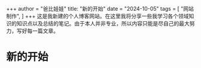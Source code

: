 +++
author = "爸比娃娃"
title: "新的开始"
date = "2024-10-05"
tags = [
    "网站制作",
]
+++
这是我新建的个人博客网站。在这里我将分享一些我学习各个领域知识的知识点以及总结的笔记。由于本人并非专业，所以内容只能是尽自己的最大努力，写好每一篇文章。

<!--more-->
# 新的开始

<!-- ## 介绍

大致的内容如下：

* 书法教程
* C、C++编程
* logo
* 数据结构与算法
* *期待......* -->

<!-- ## 测试

接下来是为了测试网站效果的代码示例：

```C
//list


//create Node stuct
struct Node{
    int data;
    struct Node*next;
};
//create nodelist
struct NodeList{
    int size;
    struct Node header;
};

//init list
struct NodeList*initNodeList(){
    struct NodeList*myList
        =(struct NodeList*)malloc(sizeof(struct NodeList));
    myList->size=0;
    myList->header.next=NULL;
}

//add node
void addNode(struct NodeList*myList,int val){
    struct Node*newNode
        =(struct Node*)malloc(sizeof(struct Node));
    if(!newNode){
        return;
    }
    struct Node*cur=myList->header.next;
    struct Node*pre=&myList->header;
    pre->next=newNode;
    newNode->next=cur;
    // add over!
}

// ...
```

*测试完毕* -->



